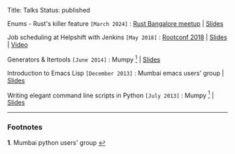 Title: Talks
Status: published

Enums - Rust's killer feature `[March 2024]`
: [Rust Bangalore meetup](https://hasgeek.com/rustbangalore/march-2024-rustacean-meetup/) | [Slides](/presentations/Rust-enums-killer-feature.pdf)

Job scheduling at Helpshift with Jenkins `[May 2018]`
: [Rootconf 2018](https://rootconf.in/2018/) | [Slides](/presentations/Jenkins-JobScheduler-RootConf.pdf) | [Video](https://www.youtube.com/watch?v=Gk0GLQFe4po&t=173s)

Generators & Itertools `[June 2014]`
: Mumpy <a id="footnote-1-ref" href="#footnote-1"><sup>1</sup></a> | [Slides](/presentations/generators-itertools)

Introduction to Emacs Lisp `[December 2013]`
: Mumbai emacs users' group | [Slides](/presentations/elisp-intro)

Writing elegant command line scripts in Python `[July 2013]`
: Mumpy <a id="footnote-1-ref" href="#footnote-1"><sup>1</sup></a> | [Slides](/presentations/PyCLI-Mumpy.pdf)

---

### Footnotes

<b id="footnote-1">1</b>. Mumbai python users' group <a href="#footnote-1-ref">&#8617;</a>


